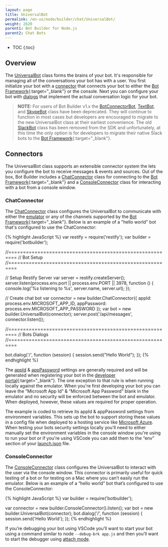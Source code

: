 ```yaml
---
layout: page
title: UniversalBot
permalink: /en-us/node/builder/chat/UniversalBot/
weight: 2620
parent1: Bot Builder for Node.js
parent2: Chat Bots
---
```


* TOC
{:toc}

## Overview
The [UniversalBot](/en-us/node/builder/chat-reference/classes/_botbuilder_d_.universalbot.html) class forms the brains of your bot. It's responsible for managing all of the conversations your bot has with a user.  You first initialize your bot with a [connector](#connectors) that connects your bot to either the [Bot Framework](http://www.botframework.com){:target="_blank"} or the console.  Next you can configure your bot with [dialogs]( /en-us/node/builder/chat/dialogs/) that implement the actual conversation logic for your bot.

> __NOTE:__ For users of Bot Builder v1.x the [BotConnectorBot](/en-us/node/builder/chat-reference/classes/_botbuilder_d_.botconnectorbot), [TextBot](/en-us/node/builder/chat-reference/classes/_botbuilder_d_.textbot), and [SkypeBot](/en-us/node/builder/chat-reference/classes/_botbuilder_d_.skypebot) class have been deprecated. They will continue to function in most cases but developers are encouraged to migrate to the new UniversalBot class at their earliest convenience.  The old [SlackBot](/en-us/node/builder/chat-reference/classes/_botbuilder_d_.slackbot) class has been removed from the SDK and unfortunately, at this time the only option is for developers to migrate their native Slack bots to the [Bot Framework](http://www.botframework.com){:target="_blank"}.

## Connectors
The UniversalBot class supports an extensible connector system the lets you configure the bot to receive messages & events and sources. Out of the box, Bot Builder includes a [ChatConnector](#chatconnector) class for connecting to the [Bot Framework](http://www.botframework.com){:target="_blank"} and a [ConsoleConnector](#consoleconnector) class for interacting with a bot from a console window. 

### ChatConnector
The [ChatConnector](/en-us/node/builder/chat-reference/classes/_botbuilder_d_.chatconnector) class configures the UniversalBot to communicate with either the [emulator](/en-us/tools/bot-framework-emulator/) or any of the channels supported by the [Bot Framework](http://www.botframework.com){:target="_blank"}. Below is an example of a "hello world" bot that's configured to use the ChatConnector:

{% highlight JavaScript %}
var restify = require('restify');
var builder = require('botbuilder');

//=========================================================
// Bot Setup
//=========================================================

// Setup Restify Server
var server = restify.createServer();
server.listen(process.env.port || process.env.PORT || 3978, function () {
   console.log('%s listening to %s', server.name, server.url); 
});
  
// Create chat bot
var connector = new builder.ChatConnector({
    appId: process.env.MICROSOFT_APP_ID,
    appPassword: process.env.MICROSOFT_APP_PASSWORD
});
var bot = new builder.UniversalBot(connector);
server.post('/api/messages', connector.listen());

//=========================================================
// Bots Dialogs
//=========================================================

bot.dialog('/', function (session) {
    session.send("Hello World");
});
{% endhighlight %}

The [appId](/en-us/node/builder/chat-reference/interfaces/_botbuilder_d_.ichatconnectorsettings#appid) & [appPassword](/en-us/node/builder/chat-reference/interfaces/_botbuilder_d_.ichatconnectorsettings#apppassword) settings are generally required and will be generated when registering your bot in the [developer portal](http://www.botframework.com){:target="_blank"}. The one exception to that rule is when running locally against the emulator. When you're first developing your bot you can leave the “Microsoft App Id” & “Microsoft App Password” blank in the emulator and no security will be enforced between the bot and emulator.  When deployed, however, these values are required for proper operation.

The example is coded to retrieve its appId & appPassword settings from environment variables. This sets up the bot to support storing these values in a config file when deployed to a hosting service like [Microsoft Azure](https://azure.microsoft.com). When testing your bots security settings locally you'll need to either manually set the environment variables in the console window you're using to run your bot or if you're using VSCode you can add them to the “env” section of your [launch.json](https://code.visualstudio.com/Docs/editor/debugging#_launch-configurations) file.

### ConsoleConnector
The [ConsoleConnector](/en-us/node/builder/chat-reference/classes/_botbuilder_d_.consoleconnector) class configures the UniversalBot to interact with the user via the console window.  This connector is primarily useful for quick testing of a bot or for testing on a Mac where you can’t easily run the emulator.  Below is an example of a “hello world” bot that’s configured to use the ConsoleConnector:

{% highlight JavaScript %}
var builder = require('botbuilder');

var connector = new builder.ConsoleConnector().listen();
var bot = new builder.UniversalBot(connector);
bot.dialog('/', function (session) {
   session.send('Hello World'); 
});
{% endhighlight %}

If you’re debugging your bot using VSCode you’ll want to start your bot using a command similar to node `--debug-brk app.js` and then you’ll want to start the debugger using [attach mode](https://code.visualstudio.com/docs/editor/debugging#_node-debugging).


